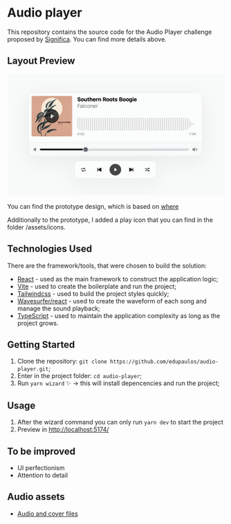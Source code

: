 # Audio player

This repository contains the source code for the Audio Player challenge proposed by [Significa](https://significa.co/).
You can find more details above.

## Layout Preview
<img width="884" alt="Application Layout" src="UI.png">

You can find the prototype design, which is based on [where](https://www.figma.com/file/jbkDpuET4jQVQmJZqN8Hgd/Dev-challenge---Media-player?type=design&node-id=201%3A4165&t=98lin7BvmyS01ouM-1)

Additionally to the prototype, I added a play icon that you can find in the folder /assets/icons.

## Technologies Used

There are the framework/tools, that were chosen to build the solution:
- [React](https://react.dev/) - used as the main framework to construct the application logic;
- [Vite](https://react.dev/) - used to create the boilerplate and run the project;
- [Tailwindcss](https://tailwindcss.com/) - used to build the project styles quickly;
- [Wavesurfer/react](https://github.com/katspaugh/wavesurfer-react) - used to create the waveform of each song and manage the sound playback;
- [TypeScript](https://www.typescriptlang.org/) - used to maintain the application complexity as long as the project grows.


## Getting Started

1. Clone the repository: `git clone https://github.com/edupaulos/audio-player.git`;
2. Enter in the project folder: `cd audio-player`;
3. Run `yarn wizard` ✨ -> this will install depencencies and run the project;

## Usage

1. After the wizard command you can only run `yarn dev` to start the project
2. Preview in [http://localhost:5174/](http://localhost:5174/)

## To be improved

- UI perfectionism
- Attention to detail


## Audio assets

- [Audio and cover files](./audio-player-assets.zip)
